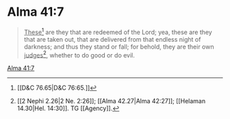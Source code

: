 # Alma 41:7

> <u>These</u>[^a] are they that are redeemed of the Lord; yea, these are they that are taken out, that are delivered from that endless night of darkness; and thus they stand or fall; for behold, they are their own <u>judges</u>[^b], whether to do good or do evil.

[Alma 41:7](https://www.churchofjesuschrist.org/study/scriptures/bofm/alma/41?lang=eng&id=p7#p7)


[^a]: [[D&C 76.65|D&C 76:65.]]
[^b]: [[2 Nephi 2.26|2 Ne. 2:26]]; [[Alma 42.27|Alma 42:27]]; [[Helaman 14.30|Hel. 14:30]]. TG [[Agency]].
